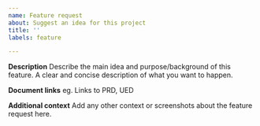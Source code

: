 ```yaml
---
name: Feature request
about: Suggest an idea for this project
title: ''
labels: feature

---
```


**Description**
Describe the main idea and purpose/background of this feature.
A clear and concise description of what you want to happen.

**Document links**
eg. Links to PRD, UED

**Additional context**
Add any other context or screenshots about the feature request here.
